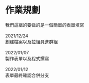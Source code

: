 ﻿# 作業規劃
我們這組的要做的是一個簡單的表單填寫<br />
<br />
2021/12/24<br />
創建檔案以及拉組員進群組<br />
<br />
2022/01/07<br />
製作表單以及程式撰寫<br />
<br />
2022/01/12<br />
表單最終確認合併分支













